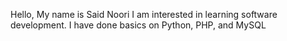 Hello, My name is Said Noori
I am interested in learning software development.
I have done basics on Python, PHP, and MySQL

